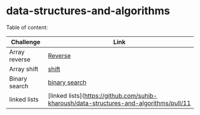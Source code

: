 # data-structures-and-algorithms

Table of content:

|Challenge|Link|
|---------|----|
|Array reverse|[Reverse](python/code_challenge/array_reverse)|
|Array shift|[shift](python/code_challenge/array_shift)|
|Binary search|[binary search](python/code_challenge/array-binary-search)|
|linked lists|[linked lists](https://github.com/suhib-kharoush/data-structures-and-algorithms/pull/11|
